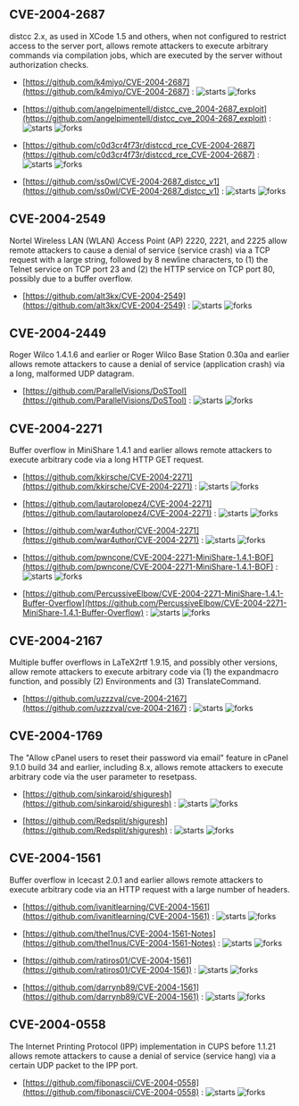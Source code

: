 ## CVE-2004-2687
 distcc 2.x, as used in XCode 1.5 and others, when not configured to restrict access to the server port, allows remote attackers to execute arbitrary commands via compilation jobs, which are executed by the server without authorization checks.



- [https://github.com/k4miyo/CVE-2004-2687](https://github.com/k4miyo/CVE-2004-2687) :  ![starts](https://img.shields.io/github/stars/k4miyo/CVE-2004-2687.svg) ![forks](https://img.shields.io/github/forks/k4miyo/CVE-2004-2687.svg)

- [https://github.com/angelpimentell/distcc_cve_2004-2687_exploit](https://github.com/angelpimentell/distcc_cve_2004-2687_exploit) :  ![starts](https://img.shields.io/github/stars/angelpimentell/distcc_cve_2004-2687_exploit.svg) ![forks](https://img.shields.io/github/forks/angelpimentell/distcc_cve_2004-2687_exploit.svg)

- [https://github.com/c0d3cr4f73r/distccd_rce_CVE-2004-2687](https://github.com/c0d3cr4f73r/distccd_rce_CVE-2004-2687) :  ![starts](https://img.shields.io/github/stars/c0d3cr4f73r/distccd_rce_CVE-2004-2687.svg) ![forks](https://img.shields.io/github/forks/c0d3cr4f73r/distccd_rce_CVE-2004-2687.svg)

- [https://github.com/ss0wl/CVE-2004-2687_distcc_v1](https://github.com/ss0wl/CVE-2004-2687_distcc_v1) :  ![starts](https://img.shields.io/github/stars/ss0wl/CVE-2004-2687_distcc_v1.svg) ![forks](https://img.shields.io/github/forks/ss0wl/CVE-2004-2687_distcc_v1.svg)

## CVE-2004-2549
 Nortel Wireless LAN (WLAN) Access Point (AP) 2220, 2221, and 2225 allow remote attackers to cause a denial of service (service crash) via a TCP request with a large string, followed by 8 newline characters, to (1) the Telnet service on TCP port 23 and (2) the HTTP service on TCP port 80, possibly due to a buffer overflow.



- [https://github.com/alt3kx/CVE-2004-2549](https://github.com/alt3kx/CVE-2004-2549) :  ![starts](https://img.shields.io/github/stars/alt3kx/CVE-2004-2549.svg) ![forks](https://img.shields.io/github/forks/alt3kx/CVE-2004-2549.svg)

## CVE-2004-2449
 Roger Wilco 1.4.1.6 and earlier or Roger Wilco Base Station 0.30a and earlier allows remote attackers to cause a denial of service (application crash) via a long, malformed UDP datagram.



- [https://github.com/ParallelVisions/DoSTool](https://github.com/ParallelVisions/DoSTool) :  ![starts](https://img.shields.io/github/stars/ParallelVisions/DoSTool.svg) ![forks](https://img.shields.io/github/forks/ParallelVisions/DoSTool.svg)

## CVE-2004-2271
 Buffer overflow in MiniShare 1.4.1 and earlier allows remote attackers to execute arbitrary code via a long HTTP GET request.



- [https://github.com/kkirsche/CVE-2004-2271](https://github.com/kkirsche/CVE-2004-2271) :  ![starts](https://img.shields.io/github/stars/kkirsche/CVE-2004-2271.svg) ![forks](https://img.shields.io/github/forks/kkirsche/CVE-2004-2271.svg)

- [https://github.com/lautarolopez4/CVE-2004-2271](https://github.com/lautarolopez4/CVE-2004-2271) :  ![starts](https://img.shields.io/github/stars/lautarolopez4/CVE-2004-2271.svg) ![forks](https://img.shields.io/github/forks/lautarolopez4/CVE-2004-2271.svg)

- [https://github.com/war4uthor/CVE-2004-2271](https://github.com/war4uthor/CVE-2004-2271) :  ![starts](https://img.shields.io/github/stars/war4uthor/CVE-2004-2271.svg) ![forks](https://img.shields.io/github/forks/war4uthor/CVE-2004-2271.svg)

- [https://github.com/pwncone/CVE-2004-2271-MiniShare-1.4.1-BOF](https://github.com/pwncone/CVE-2004-2271-MiniShare-1.4.1-BOF) :  ![starts](https://img.shields.io/github/stars/pwncone/CVE-2004-2271-MiniShare-1.4.1-BOF.svg) ![forks](https://img.shields.io/github/forks/pwncone/CVE-2004-2271-MiniShare-1.4.1-BOF.svg)

- [https://github.com/PercussiveElbow/CVE-2004-2271-MiniShare-1.4.1-Buffer-Overflow](https://github.com/PercussiveElbow/CVE-2004-2271-MiniShare-1.4.1-Buffer-Overflow) :  ![starts](https://img.shields.io/github/stars/PercussiveElbow/CVE-2004-2271-MiniShare-1.4.1-Buffer-Overflow.svg) ![forks](https://img.shields.io/github/forks/PercussiveElbow/CVE-2004-2271-MiniShare-1.4.1-Buffer-Overflow.svg)

## CVE-2004-2167
 Multiple buffer overflows in LaTeX2rtf 1.9.15, and possibly other versions, allow remote attackers to execute arbitrary code via (1) the expandmacro function, and possibly (2) Environments and (3) TranslateCommand.



- [https://github.com/uzzzval/cve-2004-2167](https://github.com/uzzzval/cve-2004-2167) :  ![starts](https://img.shields.io/github/stars/uzzzval/cve-2004-2167.svg) ![forks](https://img.shields.io/github/forks/uzzzval/cve-2004-2167.svg)

## CVE-2004-1769
 The &quot;Allow cPanel users to reset their password via email&quot; feature in cPanel 9.1.0 build 34 and earlier, including 8.x, allows remote attackers to execute arbitrary code via the user parameter to resetpass.



- [https://github.com/sinkaroid/shiguresh](https://github.com/sinkaroid/shiguresh) :  ![starts](https://img.shields.io/github/stars/sinkaroid/shiguresh.svg) ![forks](https://img.shields.io/github/forks/sinkaroid/shiguresh.svg)

- [https://github.com/Redsplit/shiguresh](https://github.com/Redsplit/shiguresh) :  ![starts](https://img.shields.io/github/stars/Redsplit/shiguresh.svg) ![forks](https://img.shields.io/github/forks/Redsplit/shiguresh.svg)

## CVE-2004-1561
 Buffer overflow in Icecast 2.0.1 and earlier allows remote attackers to execute arbitrary code via an HTTP request with a large number of headers.



- [https://github.com/ivanitlearning/CVE-2004-1561](https://github.com/ivanitlearning/CVE-2004-1561) :  ![starts](https://img.shields.io/github/stars/ivanitlearning/CVE-2004-1561.svg) ![forks](https://img.shields.io/github/forks/ivanitlearning/CVE-2004-1561.svg)

- [https://github.com/thel1nus/CVE-2004-1561-Notes](https://github.com/thel1nus/CVE-2004-1561-Notes) :  ![starts](https://img.shields.io/github/stars/thel1nus/CVE-2004-1561-Notes.svg) ![forks](https://img.shields.io/github/forks/thel1nus/CVE-2004-1561-Notes.svg)

- [https://github.com/ratiros01/CVE-2004-1561](https://github.com/ratiros01/CVE-2004-1561) :  ![starts](https://img.shields.io/github/stars/ratiros01/CVE-2004-1561.svg) ![forks](https://img.shields.io/github/forks/ratiros01/CVE-2004-1561.svg)

- [https://github.com/darrynb89/CVE-2004-1561](https://github.com/darrynb89/CVE-2004-1561) :  ![starts](https://img.shields.io/github/stars/darrynb89/CVE-2004-1561.svg) ![forks](https://img.shields.io/github/forks/darrynb89/CVE-2004-1561.svg)

## CVE-2004-0558
 The Internet Printing Protocol (IPP) implementation in CUPS before 1.1.21 allows remote attackers to cause a denial of service (service hang) via a certain UDP packet to the IPP port.



- [https://github.com/fibonascii/CVE-2004-0558](https://github.com/fibonascii/CVE-2004-0558) :  ![starts](https://img.shields.io/github/stars/fibonascii/CVE-2004-0558.svg) ![forks](https://img.shields.io/github/forks/fibonascii/CVE-2004-0558.svg)
